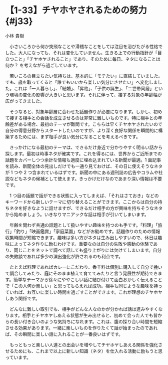 # 【1-33】チヤホヤされるための努力{#j33}

<div class="author">小林 貴樹</div>

　小さいころから何か突飛なことや滑稽なことをしては注目を浴びたがる性格でした。大人になっても、それは変化していません。生きる上での行動指針が「目立つこと」「チヤホヤされること」であり、そのために毎日、ネタになることは何か？ を考えながら過ごしています。

　若いころの目立ちたい気持ちは、基本的に「モテたい」に直結していました。でも、歳を取ってくると「誰でもいいから楽しい気分にさせたい」へ変化しました。これは「一人暮らし」、「結婚」、「昇格」、「子供の誕生」、「二世帯同居」という環境の変化の影響が大きいと思います。それに伴って、接する対象の年齢幅が広がってきました。

　そうなると、対象年齢層に合わせた話題作りが必要になります。しかし、初めて接する相手との会話を成立させるのは非常に難しいものです。特に相手との年齢差がある場合、最初のテーマが難問です。こちらは早くチヤホヤされたいので自分の得意分野からスタートしたいのですが、より深く良好な関係を瞬間的に構築するためには、まず相手が良い気分になることを考えるべきです。

　きっかけになる最初のテーマは、できるだけ身近で分かりやすく明るい話から探します。最初は時事ネタが確実です。これを得るには、世界からご近所までの話題をカバーしつつ余計な情報も適度に埋め込まれている新聞が最適。1 面記事を読み、新聞全体の見出しだけでも一通り見ておけば、その日に使えそうなネタが 1 つや 2 つ含まれているはずです。新聞の中にある週刊誌の広告やコラムや社説などもネタの候補として使えます。きっかけだけなのであまり深い情報は不要です。

　1 つ目の話題で話ができる状態に入ってしまえば、「それはさておき」などのキーワードから新しいテーマに切り替えることができます。ここからは自分の持ちネタを好きなように話せますが、できるだけ相手の方が興味を持ちそうなネタから始めましょう。いきなりマニアックな話は相手が引いてしまいます。

　年齢を問わず共通の話題として扱いやすい趣味を持つのも手です。「料理」「旅行」「釣り」「映画鑑賞」「家庭菜園」などがお勧めです。話題作りのための情報収集時間が短縮できます。趣味は多い方がネタは生み出しやすいので、休日は趣味によってネタ作りに励むわけです。重要なのは自分の失敗や感動の体験であり、同じことをネットで調べて話しても盛り上がりには欠けてしまいます。自分の失敗談であれば多少の演出強化が許されるのも利点です。

　たとえば料理であればカレーにこだわり、香辛料は個別に購入して自分で挽いて調合してみたり、庭にそのまま植えて育ててみたりと言う発展性が期待できます。簡単なテーマから徐々にややこしい話に結び付けて面白おかしく伝えることで「この人何か楽しい」と思ってもらえれば成功。相手も同じような趣味を持っていれば、お互いに楽しい時間を過ごすことができます。これが理想のチヤホヤしあう関係です。

　どんなに難しい取引でも、相手がどんな人なのかが分かれば話は進みやすくなります。相手とチヤホヤしあえる状態が生み出せると、初めて会った人でも昔からの長い付き合いのような気持ちになれます。これは、腹の探り合い時間を短縮させる効果があります。一緒に楽しいものを作りたくて話が始まったのであれば、その瞬間に楽しい話に入れることが一番良いはずです。

　もっともっと楽しい人達との出会いを増やしてチヤホヤしあえる関係を強化させるためにも、これまで以上に新しい知識（ネタ）を仕入れる活動に励もうと思っています。
